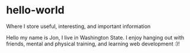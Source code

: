 # hello-world
Where I store useful, interesting, and important information

Hello my name is Jon, I live in Washington State.
I enjoy hanging out with friends, mental and physical training, and learning web development :)!
